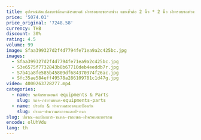 ```yaml
---
title: อุปกรณ์ดัดแปลงบาร์ด้านหลังรถยนต์ ฝาครอบตะขอรถพ่วง แขนขั้วต่อ 2 นิ้ว * 2 นิ้ว ฝาครอบรถพ่วงบอลฝากระโปรงรถพ่วง
price: '5074.01'
price_original: '7248.58'
currency: THB
discount: 30%
rating: 4.5
volume: 99
image: Sfaa399327d2f4d7794fe71ea9a2c425bc.jpg
images:
  - Sfaa399327d2f4d7794fe71ea9a2c425bc.jpg
  - S3e6575f7732843b8b67710deb4eeddb7r.jpg
  - S7b41a8fe585b45809df684370374f26ac.jpg
  - Sfc35ae584eff49578a286109781c1d47g.jpg
video: 4000263728277.mp4
categories:
  - name: รถจักรยานยนต์ equipments & Parts
    slug: รถจ-กรยานยนต-equipments-parts
  - name: ประดับ & ทำความสะอาดและป้องกัน
    slug: ประด-ทำความสะอาดและป-องก
slug: ปกรณ-ดแปลงบาร-านหล-งรถยนต-ฝาครอบตะขอรถพ
encode: olUhVdu
lang: th
---
```

  